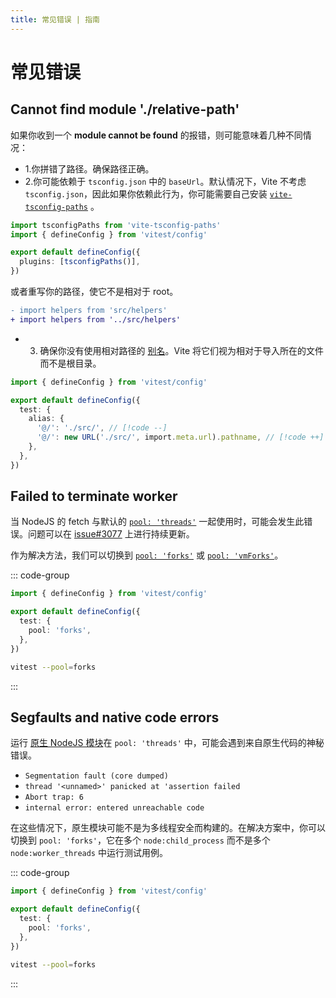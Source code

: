 ```yaml
---
title: 常见错误 | 指南
---
```


# 常见错误

## Cannot find module './relative-path'

如果你收到一个 **module cannot be found** 的报错，则可能意味着几种不同情况：

- 1.你拼错了路径。确保路径正确。
- 2.你可能依赖于 `tsconfig.json` 中的 `baseUrl`。默认情况下，Vite 不考虑 `tsconfig.json`，因此如果你依赖此行为，你可能需要自己安装 [`vite-tsconfig-paths`](https://www.npmjs.com/package/vite-tsconfig-paths) 。

```ts
import tsconfigPaths from 'vite-tsconfig-paths'
import { defineConfig } from 'vitest/config'

export default defineConfig({
  plugins: [tsconfigPaths()],
})
```

或者重写你的路径，使它不是相对于 root。

```diff
- import helpers from 'src/helpers'
+ import helpers from '../src/helpers'
```

- 3. 确保你没有使用相对路径的 [别名](/config/#alias)。Vite 将它们视为相对于导入所在的文件而不是根目录。

```ts
import { defineConfig } from 'vitest/config'

export default defineConfig({
  test: {
    alias: {
      '@/': './src/', // [!code --]
      '@/': new URL('./src/', import.meta.url).pathname, // [!code ++]
    },
  },
})
```

## Failed to terminate worker

当 NodeJS 的 fetch 与默认的 [`pool: 'threads'`](/config/#threads) 一起使用时，可能会发生此错误。问题可以在 [issue#3077](https://github.com/vitest-dev/vitest/issues/3077) 上进行持续更新。

作为解决方法，我们可以切换到 [`pool: 'forks'`](/config/#forks) 或 [`pool: 'vmForks'`](/config/#vmforks)。

::: code-group

```ts [vitest.config.js]
import { defineConfig } from 'vitest/config'

export default defineConfig({
  test: {
    pool: 'forks',
  },
})
```

```bash [CLI]
vitest --pool=forks
```

:::

## Segfaults and native code errors

运行 [原生 NodeJS 模块](https://nodejs.org/api/addons.html)在 `pool: 'threads'` 中，可能会遇到来自原生代码的神秘错误。

- `Segmentation fault (core dumped)`
- `thread '<unnamed>' panicked at 'assertion failed`
- `Abort trap: 6`
- `internal error: entered unreachable code`

在这些情况下，原生模块可能不是为多线程安全而构建的。在解决方案中，你可以切换到 `pool: 'forks'`，它在多个 `node:child_process` 而不是多个 `node:worker_threads` 中运行测试用例。

::: code-group

```ts [vitest.config.js]
import { defineConfig } from 'vitest/config'

export default defineConfig({
  test: {
    pool: 'forks',
  },
})
```

```bash [CLI]
vitest --pool=forks
```

:::

